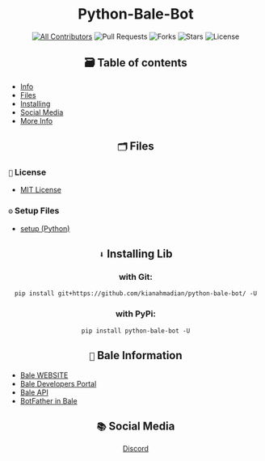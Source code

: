<div align='center'>
<h1><b> Python-Bale-Bot</b></h1>

[![All Contributors](https://img.shields.io/github/contributors/kianahmadian/python-bale-bot)](#contributors-)
![Pull Requests](https://img.shields.io/github/issues-pr/kianahmadian/python-bale-bot?)
![Forks](https://img.shields.io/github/forks/kianahmadian/python-bale-bot)
![Stars](https://img.shields.io/github/stars/kianahmadian/python-bale-bot)
![License](https://img.shields.io/github/license/kianahmadian/python-bale-bot)
  
## 🗃 Table of contents
</div>

* [Info](https://github.com/kianahmadian/python-bale-bot/#%E2%84%B9-info)
* [Files](https://github.com/kianahmadian/python-bale-bot/#-files)
* [Installing](https://github.com/kianahmadian/python-bale-bot/#-installing)
* [Social Media](https://github.com/kianahmadian/python-bale-bot/#-social-media)
* [More Info](https://github.com/kianahmadian/python-bale-bot/#-more-info)


<div align='center'>

## `🗂` Files 

</div>

### `📜` License 
* [MIT License](https://github.com/kianahmadian/python-bale-bot//blob/main/LICENSE)

### `⚙` Setup Files 
* [setup (Python)](https://github.com/kianahmadian/python-bale-bot//blob/main/setup.py)


<div align='center'>

## `⬇` Installing Lib

### with Git:

```
pip install git+https://github.com/kianahmadian/python-bale-bot/ -U
```

### with PyPi:

```
pip install python-bale-bot -U
```

</div>

<div align='center'>

## `📡` Bale Information

</div>

* [Bale WEBSITE](https://bale.ai/)
* [Bale Developers Portal](https://devbale.ir/)
* [Bale API](https://devbale.ir/api/)
* [BotFather in Bale](https://ble.ir/@botfather)

<div align='center'>

## `📚` Social Media

<a href="https://discord.com/users/684748470799958033"> Discord </a>

</div>
